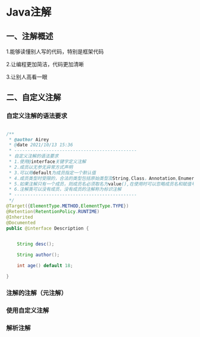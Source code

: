 # Java注解

## 一、注解概述

1.能够读懂别人写的代码，特别是框架代码

2.让编程更加简洁，代码更加清晰

3.让别人高看一眼

## 二、自定义注解

### 自定义注解的语法要求

```java

/**
 * @author Airey
 * @date 2021/10/13 15:36
 * ----------------------------------------------
 * 自定义注解的语法要求
 * 1.使用@interface关键字定义注解
 * 2.成员以无参无异常方式声明
 * 3.可以用default为成员指定一个默认值
 * 4.成员类型时受限的，合法的类型包括原始类型及String,Class，Annotation,Enumeration
 * 5.如果注解只有一个成员，则成员名必须取名为value(),在使用时可以忽略成员名和赋值号( = )
 * 6.注解类可以没有成员，没有成员的注解称为标识注解
 * ----------------------------------------------
 */
@Target({ElementType.METHOD,ElementType.TYPE})
@Retention(RetentionPolicy.RUNTIME)
@Inherited
@Documented
public @interface Description {


    String desc();

    String author();

    int age() default 18;

}


```


### 注解的注解（元注解）

### 使用自定义注解

### 解析注解